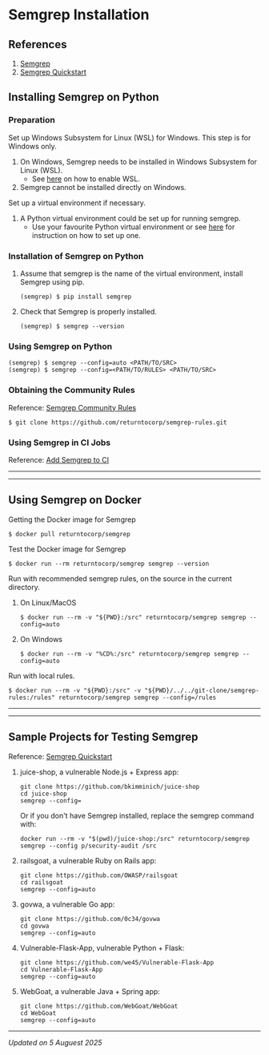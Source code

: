 # Semgrep Installation

## References

1. [Semgrep](https://semgrep.dev/)
1. [Semgrep Quickstart](https://semgrep.dev/docs/getting-started/)

## Installing Semgrep on Python

### Preparation

Set up Windows Subsystem for Linux (WSL) for Windows. This step is for Windows only.

1. On Windows, Semgrep needs to be installed in Windows Subsystem for Linux (WSL).
    - See [here](../../os/windows/windows-wsl-installation.md) on how to enable WSL.
1. Semgrep cannot be installed directly on Windows.

Set up a virtual environment if necessary.

1. A Python virtual environment could be set up for running semgrep.
    - Use your favourite Python virtual environment or see [here](../../language/python/python-virtualenv-windows.md) for instruction on how to set up one.

### Installation of Semgrep on Python

1. Assume that semgrep is the name of the virtual environment, install Semgrep using pip.
    ```
    (semgrep) $ pip install semgrep
    ```
1. Check that Semgrep is properly installed.
    ```
    (semgrep) $ semgrep --version
    ```

### Using Semgrep on Python

```
(semgrep) $ semgrep --config=auto <PATH/TO/SRC>
(semgrep) $ semgrep --config=<PATH/TO/RULES> <PATH/TO/SRC>
```

### Obtaining the Community Rules

Reference: [Semgrep Community Rules](https://github.com/returntocorp/semgrep-rules)
```
$ git clone https://github.com/returntocorp/semgrep-rules.git
```

### Using Semgrep in CI Jobs

Reference: [Add Semgrep to CI](https://semgrep.dev/docs/semgrep-ci/overview/)

***
***

## Using Semgrep on Docker

Getting the Docker image for Semgrep
```
$ docker pull returntocorp/semgrep
```

Test the Docker image for Semgrep
```
$ docker run --rm returntocorp/semgrep semgrep --version
```

Run with recommended semgrep rules, on the source in the current directory.

1. On Linux/MacOS
    ```
    $ docker run --rm -v "${PWD}:/src" returntocorp/semgrep semgrep --config=auto
    ```
1. On Windows
    ```
    $ docker run --rm -v "%CD%:/src" returntocorp/semgrep semgrep --config=auto
    ```

Run with local rules.

```
$ docker run --rm -v "${PWD}:/src" -v "${PWD}/../../git-clone/semgrep-rules:/rules" returntocorp/semgrep semgrep --config=/rules
```

***
***

## Sample Projects for Testing Semgrep

Reference: [Semgrep Quickstart](https://semgrep.dev/docs/getting-started/)

1. juice-shop, a vulnerable Node.js + Express app:
    ```
    git clone https://github.com/bkimminich/juice-shop
    cd juice-shop
    semgrep --config=
    ```

    Or if you don't have Semgrep installed, replace the semgrep command with:
    ```
    docker run --rm -v "$(pwd)/juice-shop:/src" returntocorp/semgrep semgrep --config p/security-audit /src
    ```

1. railsgoat, a vulnerable Ruby on Rails app:
    ```
    git clone https://github.com/OWASP/railsgoat
    cd railsgoat
    semgrep --config=auto
    ```

1. govwa, a vulnerable Go app:
    ```
    git clone https://github.com/0c34/govwa
    cd govwa
    semgrep --config=auto
    ```

1. Vulnerable-Flask-App, vulnerable Python + Flask:
    ```
    git clone https://github.com/we45/Vulnerable-Flask-App
    cd Vulnerable-Flask-App
    semgrep --config=auto
    ```

1. WebGoat, a vulnerable Java + Spring app:
    ```
    git clone https://github.com/WebGoat/WebGoat
    cd WebGoat
    semgrep --config=auto
    ```

***
*Updated on 5 Auguest 2025*
